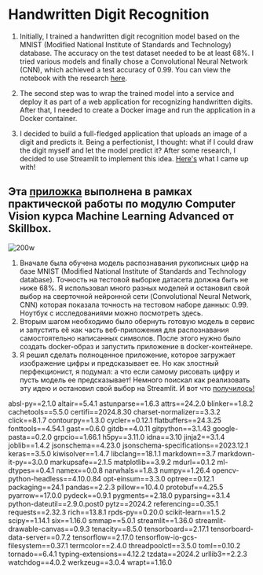 # Handwritten Digit Recognition

1. Initially, I trained a handwritten digit recognition model based on the MNIST (Modified National Institute of Standards and Technology) database. The accuracy on the test dataset needed to be at least 68%. I tried various models and finally chose a Convolutional Neural Network (CNN), which achieved a test accuracy of 0.99. You can view the notebook with the research [here]([link-to-notebook](https://github.com/UzunDemir/mnist_777/blob/main/RESEARCH%26MODEL/prepare_model.ipynb)).

2. The second step was to wrap the trained model into a service and deploy it as part of a web application for recognizing handwritten digits. After that, I needed to create a Docker image and run the application in a Docker container.

3. I decided to build a full-fledged application that uploads an image of a digit and predicts it. Being a perfectionist, I thought: what if I could draw the digit myself and let the model predict it? After some research, I decided to use Streamlit to implement this idea. [Here's](https://mnist777.streamlit.app/) what I came up with!

## Эта [приложка](https://mnist777.streamlit.app/) выполнена в рамках практической работы по модулю Computer Vision курса Machine Learning Advanced от Skillbox.

![200w](https://github.com/UzunDemir/mnist_777/assets/94790150/09956e06-04b2-43fb-9eac-993f1201db74)


1. Вначале была обучена модель распознавания рукописных цифр на базе MNIST (Modified National Institute of Standards and Technology database).
Точность на тестовой выборке датасета должна быть не ниже 68%. Я использовал много разных моделей и остановил свой выбор на сверточной нейронной сети (Convolutional Neural Network, CNN) которая показала точность на тестовом наборе данных: 0.99.
Ноутбук с исследованиями можно посмотреть здесь.
2. Вторым шагом необходимо было обернуть готовую модель в сервис и запустить её как часть веб-приложения для распознавания самостоятельно написанных символов. После этого нужно было создать docker-образ и запустить приложение в docker-контейнере.
3. Я решил сделать полноценное приложение, которое загружает изображение цифры и предсказывает ее. Но как злостный перфекционист, я подумал: а что если самому рисовать цифру и пусть модель ее предсказывает! Немного поискал как реализовать эту идею и остановил свой выбор на Streamlit. И вот что [получилось!](https://mnist777.streamlit.app/) 

 absl-py==2.1.0
 altair==5.4.1
 astunparse==1.6.3
 attrs==24.2.0
 blinker==1.8.2
 cachetools==5.5.0
 certifi==2024.8.30
 charset-normalizer==3.3.2
 click==8.1.7
 contourpy==1.3.0
 cycler==0.12.1
 flatbuffers==24.3.25
 fonttools==4.54.1
 gast==0.6.0
 gitdb==4.0.11
 gitpython==3.1.43
 google-pasta==0.2.0
 grpcio==1.66.1
 h5py==3.11.0
 idna==3.10
 jinja2==3.1.4
 joblib==1.4.2
 jsonschema==4.23.0
 jsonschema-specifications==2023.12.1
 keras==3.5.0
 kiwisolver==1.4.7
 libclang==18.1.1
 markdown==3.7
 markdown-it-py==3.0.0
 markupsafe==2.1.5
 matplotlib==3.9.2
 mdurl==0.1.2
 ml-dtypes==0.4.1
 namex==0.0.8
 narwhals==1.8.3
 numpy==1.26.4
 opencv-python-headless==4.10.0.84
 opt-einsum==3.3.0
 optree==0.12.1
 packaging==24.1
 pandas==2.2.3
 pillow==10.4.0
 protobuf==4.25.5
 pyarrow==17.0.0
 pydeck==0.9.1
 pygments==2.18.0
 pyparsing==3.1.4
 python-dateutil==2.9.0.post0
 pytz==2024.2
 referencing==0.35.1
 requests==2.32.3
 rich==13.8.1
 rpds-py==0.20.0
 scikit-learn==1.5.2
 scipy==1.14.1
 six==1.16.0
 smmap==5.0.1
 streamlit==1.36.0
 streamlit-drawable-canvas==0.9.3
 tenacity==8.5.0
 tensorboard==2.17.1
 tensorboard-data-server==0.7.2
 tensorflow==2.17.0
 tensorflow-io-gcs-filesystem==0.37.1
 termcolor==2.4.0
 threadpoolctl==3.5.0
 toml==0.10.2
 tornado==6.4.1
 typing-extensions==4.12.2
 tzdata==2024.2
 urllib3==2.2.3
 watchdog==4.0.2
 werkzeug==3.0.4
 wrapt==1.16.0
